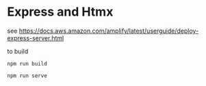 # Express and Htmx

see https://docs.aws.amazon.com/amplify/latest/userguide/deploy-express-server.html

to build 

`npm run build`

`npm run serve`
